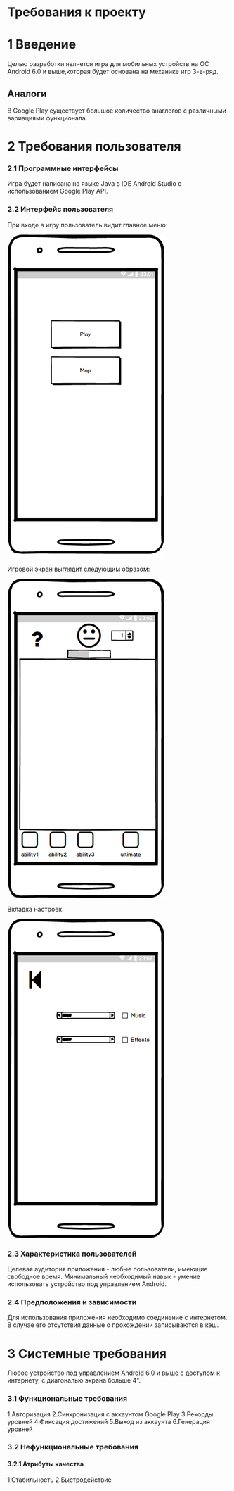 # Требования к проекту

# 1 Введение

Целью разработки является игра для мобильных устройств на ОС Android 6.0 и выше,которая будет основана на механике игр 3-в-ряд.

## Аналоги

В Google Play существует большое количество анаглогов с различными вариациями функционала.

# 2 Требования пользователя
### 2.1 Программные интерфейсы

Игра будет написана на языке Java в IDE Android Studio с использованием Google Play API.

### 2.2 Интерфейс пользователя

При входе в игру пользователь видит главное меню:

![Alt text](images/main_menu.png "Главный экран")

Игровой экран выглядит следующим образом:

![Alt text](images/game.png "Игровой экран")

Вкладка настроек:

![Alt text](images/settings.png "Экран настроек")

### 2.3 Характеристика пользователей

Целевая аудитория приложения - любые пользователи, имеющие свободное время.
Минимальный необходимый навык - умение использовать устройство под управлением Android.

### 2.4 Предположения и зависимости

Для использования приложения необходимо соединение с интернетом. В случае его отсутствия данные о прохождении записываются в кэш.

# 3 Системные требования

Любое устройство под управлением Android 6.0 и выше с доступом к интернету, с диагональю экрана больше 4".

### 3.1 Функциональные требования

1.Авторизация
2.Синхронизация с аккаунтом Google Play
3.Рекорды уровней
4.Фиксация достижений
5.Выход из аккаунта
6.Генерация уровней

### 3.2 Нефункциональные требования
#### 3.2.1 Атрибуты качества
1.Стабильность
2.Быстродействие
